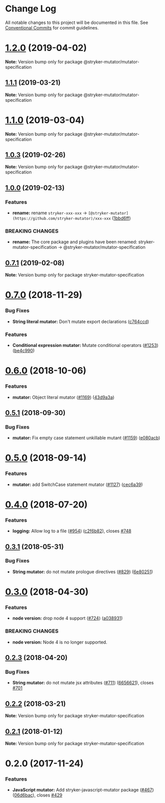 # Change Log

All notable changes to this project will be documented in this file.
See [Conventional Commits](https://conventionalcommits.org) for commit guidelines.

# [1.2.0](https://github.com/stryker-mutator/stryker/compare/v1.1.1...v1.2.0) (2019-04-02)

**Note:** Version bump only for package @stryker-mutator/mutator-specification





## [1.1.1](https://github.com/stryker-mutator/stryker/compare/v1.1.0...v1.1.1) (2019-03-21)

**Note:** Version bump only for package @stryker-mutator/mutator-specification





# [1.1.0](https://github.com/stryker-mutator/stryker/compare/v1.0.3...v1.1.0) (2019-03-04)

**Note:** Version bump only for package @stryker-mutator/mutator-specification





## [1.0.3](https://github.com/stryker-mutator/stryker/compare/v1.0.2...v1.0.3) (2019-02-26)

**Note:** Version bump only for package @stryker-mutator/mutator-specification





## [1.0.0](https://github.com/stryker-mutator/stryker/compare/stryker-mutator-specification@0.7.1...@stryker-mutator/mutator-specification@1.0.0) (2019-02-13)


### Features

* **rename:** rename `stryker-xxx-xxx` -> `[@stryker-mutator](https://github.com/stryker-mutator)/xxx-xxx` ([1bbd6ff](https://github.com/stryker-mutator/stryker/commit/1bbd6ff))


### BREAKING CHANGES

* **rename:** The core package and plugins have been renamed: stryker-mutator-specification -> @stryker-mutator/mutator-specification





## [0.7.1](https://github.com/stryker-mutator/stryker/compare/stryker-mutator-specification@0.7.0...stryker-mutator-specification@0.7.1) (2019-02-08)

**Note:** Version bump only for package stryker-mutator-specification





<a name="0.7.0"></a>
# [0.7.0](https://github.com/stryker-mutator/stryker/compare/stryker-mutator-specification@0.6.0...stryker-mutator-specification@0.7.0) (2018-11-29)


### Bug Fixes

* **String literal mutator:** Don't mutate export declarations ([c764ccd](https://github.com/stryker-mutator/stryker/commit/c764ccd))


### Features

* **Conditional expression mutator:** Mutate conditional operators ([#1253](https://github.com/stryker-mutator/stryker/issues/1253)) ([be4c990](https://github.com/stryker-mutator/stryker/commit/be4c990))




<a name="0.6.0"></a>
# [0.6.0](https://github.com/stryker-mutator/stryker/compare/stryker-mutator-specification@0.5.1...stryker-mutator-specification@0.6.0) (2018-10-06)


### Features

* **mutator:** Object literal mutator ([#1169](https://github.com/stryker-mutator/stryker/issues/1169)) ([43d9a3a](https://github.com/stryker-mutator/stryker/commit/43d9a3a))




<a name="0.5.1"></a>
## [0.5.1](https://github.com/stryker-mutator/stryker/compare/stryker-mutator-specification@0.5.0...stryker-mutator-specification@0.5.1) (2018-09-30)


### Bug Fixes

* **mutator:** Fix empty case statement unkillable mutant ([#1159](https://github.com/stryker-mutator/stryker/issues/1159)) ([e080acb](https://github.com/stryker-mutator/stryker/commit/e080acb))




<a name="0.5.0"></a>
# [0.5.0](https://github.com/stryker-mutator/stryker/compare/stryker-mutator-specification@0.4.0...stryker-mutator-specification@0.5.0) (2018-09-14)


### Features

* **mutator:** add SwitchCase statement mutator ([#1127](https://github.com/stryker-mutator/stryker/issues/1127)) ([cec6a39](https://github.com/stryker-mutator/stryker/commit/cec6a39))




<a name="0.4.0"></a>
# [0.4.0](https://github.com/stryker-mutator/stryker/compare/stryker-mutator-specification@0.3.1...stryker-mutator-specification@0.4.0) (2018-07-20)


### Features

* **logging:** Allow log to a file ([#954](https://github.com/stryker-mutator/stryker/issues/954)) ([c2f6b82](https://github.com/stryker-mutator/stryker/commit/c2f6b82)), closes [#748](https://github.com/stryker-mutator/stryker/issues/748)




<a name="0.3.1"></a>
## [0.3.1](https://github.com/stryker-mutator/stryker/compare/stryker-mutator-specification@0.3.0...stryker-mutator-specification@0.3.1) (2018-05-31)


### Bug Fixes

* **String mutator:** do not mutate prologue directives ([#829](https://github.com/stryker-mutator/stryker/issues/829)) ([6e80251](https://github.com/stryker-mutator/stryker/commit/6e80251))




<a name="0.3.0"></a>
# [0.3.0](https://github.com/stryker-mutator/stryker/compare/stryker-mutator-specification@0.2.3...stryker-mutator-specification@0.3.0) (2018-04-30)


### Features

* **node version:** drop node 4 support ([#724](https://github.com/stryker-mutator/stryker/issues/724)) ([a038931](https://github.com/stryker-mutator/stryker/commit/a038931))


### BREAKING CHANGES

* **node version:** Node 4 is no longer supported.




<a name="0.2.3"></a>
## [0.2.3](https://github.com/stryker-mutator/stryker/compare/stryker-mutator-specification@0.2.2...stryker-mutator-specification@0.2.3) (2018-04-20)


### Bug Fixes

* **String mutator:** do not mutate jsx attributes ([#711](https://github.com/stryker-mutator/stryker/issues/711)) ([6656621](https://github.com/stryker-mutator/stryker/commit/6656621)), closes [#701](https://github.com/stryker-mutator/stryker/issues/701)




<a name="0.2.2"></a>
## [0.2.2](https://github.com/stryker-mutator/stryker/compare/stryker-mutator-specification@0.2.1...stryker-mutator-specification@0.2.2) (2018-03-21)




**Note:** Version bump only for package stryker-mutator-specification

<a name="0.2.1"></a>
## [0.2.1](https://github.com/stryker-mutator/stryker/compare/stryker-mutator-specification@0.2.0...stryker-mutator-specification@0.2.1) (2018-01-12)




**Note:** Version bump only for package stryker-mutator-specification

<a name="0.2.0"></a>
# 0.2.0 (2017-11-24)


### Features

* **JavaScript mutator:** Add stryker-javascript-mutator package ([#467](https://github.com/stryker-mutator/stryker/issues/467)) ([06d6bac](https://github.com/stryker-mutator/stryker/commit/06d6bac)), closes [#429](https://github.com/stryker-mutator/stryker/issues/429)
